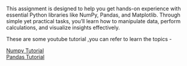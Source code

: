 This assignment is designed to help you get hands-on experience with essential Python libraries like NumPy, Pandas, and Matplotlib. Through simple yet practical tasks, you’ll learn how to manipulate data, perform calculations, and visualize insights effectively.


These are some youtube tutorial ,you can refer to learn the topics -

[Numpy Tutorial](https://youtu.be/QUT1VHiLmmI?si=G4-kPZu-XEbGewpX)\
[Pandas Tutorial](https://youtu.be/vmEHCJofslg?si=ip6JANrGQVyyBrt-)
